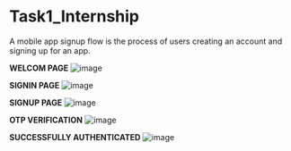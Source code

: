 # Task1_Internship

A mobile app signup flow is the process of users creating an account and signing up for an app.

**WELCOM PAGE**
![image](https://github.com/rutviprajapati16/Task1_Internship/assets/97946004/bbfe9849-916b-4413-a280-ed545bd20664)

**SIGNIN PAGE**
![image](https://github.com/rutviprajapati16/Task1_Internship/assets/97946004/d4e84170-ead6-4dc0-a163-6a66606e7d1c)

**SIGNUP PAGE**
![image](https://github.com/rutviprajapati16/Task1_Internship/assets/97946004/a53122c1-6f80-4a19-8623-e957765c393f)

**OTP VERIFICATION**
![image](https://github.com/rutviprajapati16/Task1_Internship/assets/97946004/96573301-a992-492b-89fe-5b2325192b89)

**SUCCESSFULLY AUTHENTICATED**
![image](https://github.com/rutviprajapati16/Task1_Internship/assets/97946004/d76b8c70-2e1a-48f1-94fb-2f1d264c1a4c)

